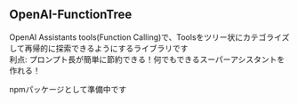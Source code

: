 ## OpenAI-FunctionTree
OpenAI Assistants tools(Function Calling)で、Toolsをツリー状にカテゴライズして再帰的に探索できるようにするライブラリです<br>
利点: プロンプト長が簡単に節約できる！何でもできるスーパーアシスタントを作れる！

npmパッケージとして準備中です
